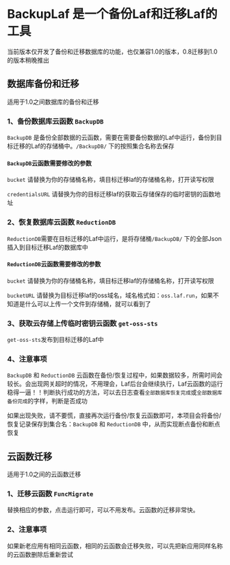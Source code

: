 # BackupLaf 是一个备份Laf和迁移Laf的工具

当前版本仅开发了备份和迁移数据库的功能，也仅兼容1.0的版本，0.8迁移到1.0的版本稍晚推出

## 数据库备份和迁移

适用于1.0之间数据库的备份和迁移

### 1、备份数据库云函数 `BackupDB`

`BackupDB` 是备份全部数据的云函数，需要在需要备份数据的Laf中运行，备份到目标迁移的Laf的存储桶中。`/BackupDB/` 下的按照集合名称去保存

#### `BackupDB`云函数需要修改的参数

`bucket` 请替换为你的存储桶名称，填目标迁移laf的存储桶名称，打开读写权限

`credentialsURL` 请替换为你的目标迁移laf的获取云存储保存的临时密钥的函数地址

### 2、恢复数据库云函数 `ReductionDB`

`ReductionDB`需要在目标迁移的Laf中运行，是将存储桶`/BackupDB/` 下的全部Json插入到目标迁移Laf的数据库中

#### `ReductionDB`云函数需要修改的参数

`bucket` 请替换为你的存储桶名称，填目标迁移laf的存储桶名称，打开读写权限

`bucketURL` 请替换为目标迁移laf的oss域名，域名格式如：`oss.laf.run`，如果不知道是什么可以上传一个文件到存储桶，就可以看到了

### 3、获取云存储上传临时密钥云函数 `get-oss-sts`

`get-oss-sts`发布到目标迁移的Laf中

### 4、注意事项

`BackupDB` 和 `ReductionDB` 云函数在备份/恢复过程中，如果数据较多，所需时间会较长。会出现网关超时的情况，不用理会，Laf后台会继续执行，Laf云函数的运行稳得一逼！！判断执行成功的方法，可以去日志查看`全部数据库恢复完成`或`全部数据库备份完成`的字样，判断是否成功

如果出现失败，请不要慌，直接再次运行备份/恢复云函数即可，本项目会将备份/恢复记录保存到集合名：`BackupDB` 和 `ReductionDB` 中，从而实现断点备份和断点恢复

## 云函数迁移

适用于1.0之间的云函数迁移

### 1、迁移云函数 `FuncMigrate`

替换相应的参数，点击运行即可，可以不用发布。云函数的迁移非常快。

### 2、注意事项

如果新老应用有相同云函数，相同的云函数会迁移失败，可以先把新应用同样名称的云函数删除后重新尝试
